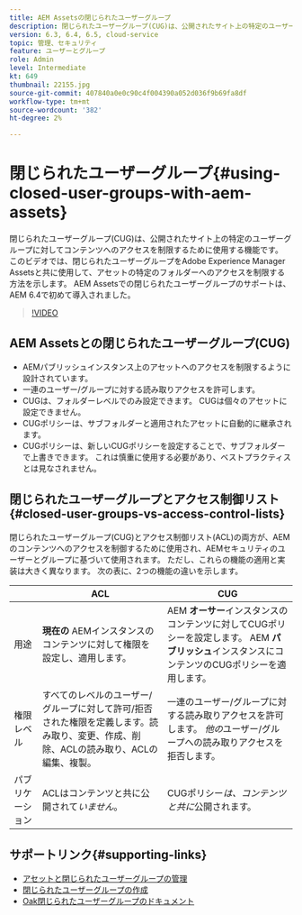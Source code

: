 ```yaml
---
title: AEM Assetsの閉じられたユーザーグループ
description: 閉じられたユーザーグループ(CUG)は、公開されたサイト上の特定のユーザーグループに対してコンテンツへのアクセスを制限するために使用する機能です。 このビデオでは、閉じられたユーザーグループをAdobe Experience Manager Assetsと共に使用して、アセットの特定のフォルダーへのアクセスを制限する方法を示します。
version: 6.3, 6.4, 6.5, cloud-service
topic: 管理、セキュリティ
feature: ユーザーとグループ
role: Admin
level: Intermediate
kt: 649
thumbnail: 22155.jpg
source-git-commit: 407840a0e0c90c4f004390a052d036f9b69fa8df
workflow-type: tm+mt
source-wordcount: '382'
ht-degree: 2%

---
```



# 閉じられたユーザーグループ{#using-closed-user-groups-with-aem-assets}

閉じられたユーザーグループ(CUG)は、公開されたサイト上の特定のユーザーグループに対してコンテンツへのアクセスを制限するために使用する機能です。 このビデオでは、閉じられたユーザーグループをAdobe Experience Manager Assetsと共に使用して、アセットの特定のフォルダーへのアクセスを制限する方法を示します。 AEM Assetsでの閉じられたユーザーグループのサポートは、AEM 6.4で初めて導入されました。

>[!VIDEO](https://video.tv.adobe.com/v/22155?quality=12&learn=on)

## AEM Assetsとの閉じられたユーザーグループ(CUG)

* AEMパブリッシュインスタンス上のアセットへのアクセスを制限するように設計されています。
* 一連のユーザー/グループに対する読み取りアクセスを許可します。
* CUGは、フォルダーレベルでのみ設定できます。 CUGは個々のアセットに設定できません。
* CUGポリシーは、サブフォルダーと適用されたアセットに自動的に継承されます。
* CUGポリシーは、新しいCUGポリシーを設定することで、サブフォルダーで上書きできます。 これは慎重に使用する必要があり、ベストプラクティスとは見なされません。

## 閉じられたユーザーグループとアクセス制御リスト{#closed-user-groups-vs-access-control-lists}

閉じられたユーザーグループ(CUG)とアクセス制御リスト(ACL)の両方が、AEMのコンテンツへのアクセスを制御するために使用され、AEMセキュリティのユーザーとグループに基づいて使用されます。 ただし、これらの機能の適用と実装は大きく異なります。 次の表に、2つの機能の違いを示します。

|  | ACL | CUG |
| ----------------- | -------------------------------------------------------------------------------------------------------------------------------- | ----------------------------------------------------------------------------------------------------------------------------- |
| 用途 | **現在の** AEMインスタンスのコンテンツに対して権限を設定し、適用します。 | AEM **オーサー**&#x200B;インスタンスのコンテンツに対してCUGポリシーを設定します。 AEM **パブリッシュ**&#x200B;インスタンスにコンテンツのCUGポリシーを適用します。 |
| 権限レベル | すべてのレベルのユーザー/グループに対して許可/拒否された権限を定義します。読み取り、変更、作成、削除、ACLの読み取り、ACLの編集、複製。 | 一連のユーザー/グループに対する読み取りアクセスを許可します。 *他の*&#x200B;ユーザー/グループへの読み取りアクセスを拒否します。 |
| パブリケーション | ACLはコンテンツと共に公開されて&#x200B;*いません*。 | CUGポリシー&#x200B;*は、コンテンツと共に*&#x200B;公開されます。 |

## サポートリンク{#supporting-links}

* [アセットと閉じられたユーザーグループの管理](https://experienceleague.adobe.com/docs/experience-manager-65/assets/managing/manage-assets.html?lang=en#closed-user-group)
* [閉じられたユーザーグループの作成](https://experienceleague.adobe.com/docs/experience-manager-65/administering/security/cug.html)
* [Oak閉じられたユーザーグループのドキュメント](https://jackrabbit.apache.org/oak/docs/security/authorization/cug.html)
